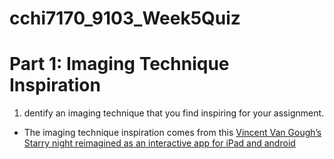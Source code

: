 # cchi7170_9103_Week5Quiz

# Part 1: Imaging Technique Inspiration

1. dentify an imaging technique that you find inspiring for your assignment.
- The imaging technique inspiration comes from this [Vincent Van Gough’s Starry night reimagined as an interactive app for iPad and android](https://www.youtube.com/watch?v=Ph1SEFWcL58)